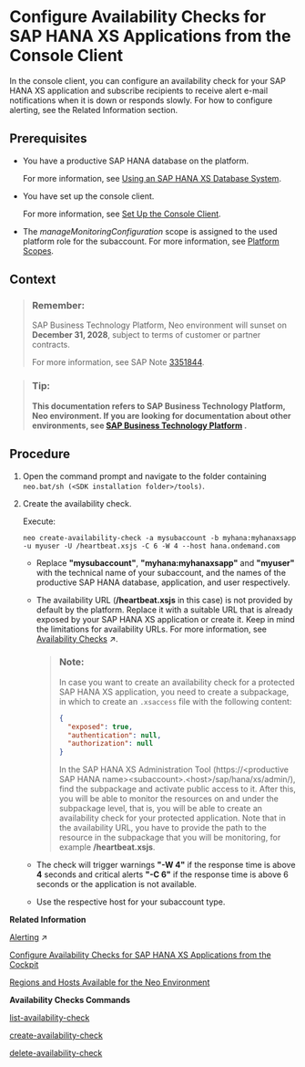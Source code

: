 <!-- loio951d9b8728384e4f80ad3ddfa4d18267 -->

# Configure Availability Checks for SAP HANA XS Applications from the Console Client

In the console client, you can configure an availability check for your SAP HANA XS application and subscribe recipients to receive alert e-mail notifications when it is down or responds slowly. For how to configure alerting, see the Related Information section.



<a name="loio951d9b8728384e4f80ad3ddfa4d18267__prereq_N10015_N10012_N10001"/>

## Prerequisites

-   You have a productive SAP HANA database on the platform.

    For more information, see [Using an SAP HANA XS Database System](using-an-sap-hana-xs-database-system-c6f5764.md).

-   You have set up the console client.

    For more information, see [Set Up the Console Client](set-up-the-console-client-7613dee.md).

-   The *manageMonitoringConfiguration* scope is assigned to the used platform role for the subaccount. For more information, see [Platform Scopes](../50-administration-and-ops-neo/platform-scopes-f226074.md).




## Context

> ### Remember:  
> SAP Business Technology Platform, Neo environment will sunset on **December 31, 2028**, subject to terms of customer or partner contracts.
> 
> For more information, see SAP Note [3351844](https://me.sap.com/notes/3351844).

> ### Tip:  
> **This documentation refers to SAP Business Technology Platform, Neo environment. If you are looking for documentation about other environments, see [SAP Business Technology Platform](https://help.sap.com/docs/btp/sap-business-technology-platform/sap-business-technology-platform?version=Cloud) .**



<a name="loio951d9b8728384e4f80ad3ddfa4d18267__steps_bhy_5gv_bm"/>

## Procedure

1.  Open the command prompt and navigate to the folder containing `neo.bat/sh (<SDK installation folder>/tools)`.

2.  Create the availability check.

    Execute:

    ```
    neo create-availability-check -a mysubaccount -b myhana:myhanaxsapp -u myuser -U /heartbeat.xsjs -C 6 -W 4 --host hana.ondemand.com
    ```

    -   Replace **"mysubaccount"**, **"myhana:myhanaxsapp"** and **"myuser"** with the technical name of your subaccount, and the names of the productive SAP HANA database, application, and user respectively.
    -   The availability URL \(**/heartbeat.xsjs** in this case\) is not provided by default by the platform. Replace it with a suitable URL that is already exposed by your SAP HANA XS application or create it. Keep in mind the limitations for availability URLs. For more information, see [Availability Checks](https://help.sap.com/viewer/64f7d2b06c6b40a9b3097860c5930641/Cloud/en-US/68f46b7fea21462b9c1c345b75524bec.html "Create an availability check for a Java or an SAP HANA XS application to track if the application is available and to receive alerts for it.") :arrow_upper_right:.

        > ### Note:  
        > In case you want to create an availability check for a protected SAP HANA XS application, you need to create a subpackage, in which to create an `.xsaccess` file with the following content:
        > 
        > ```json
        > {
        > 	"exposed": true,
        > 	"authentication": null,
        > 	"authorization": null
        > }
        > 
        > ```
        > 
        > In the SAP HANA XS Administration Tool \(https://<productive SAP HANA name\><subaccount\>.<host\>/sap/hana/xs/admin/\), find the subpackage and activate public access to it. After this, you will be able to monitor the resources on and under the subpackage level, that is, you will be able to create an availability check for your protected application. Note that in the availability URL, you have to provide the path to the resource in the subpackage that you will be monitoring, for example **/heartbeat.xsjs**.

    -   The check will trigger warnings **"-W 4"** if the response time is above **4** seconds and critical alerts **"-C 6"** if the response time is above 6 seconds or the application is not available.
    -   Use the respective host for your subaccount type.


**Related Information**  


[Alerting](https://help.sap.com/viewer/64f7d2b06c6b40a9b3097860c5930641/Cloud/en-US/2f782d7f73304426b287f4b25e47f0b1.html "Configure a channel to receive alert notifications from SAP Monitoring service when your applications and database systems are in a problematic state or have recovered from such a state.") :arrow_upper_right:

[Configure Availability Checks for SAP HANA XS Applications from the Cockpit](configure-availability-checks-for-sap-hana-xs-applications-from-the-cockpit-a6663f0.md "In the SAP BTP cockpit, you can configure availability checks for the SAP HANA XS applications running on your productive SAP HANA database system.")

[Regions and Hosts Available for the Neo Environment](../10-concepts-neo/regions-and-hosts-available-for-the-neo-environment-d722f7c.md "Each region represents a geographical location (for example, Europe, US East) where applications, data, or services are hosted.")

**Availability Checks Commands**  


[list-availability-check](../50-administration-and-ops-neo/list-availability-check-d37bcfc.md "Lists the availability checks.")

[create-availability-check](../50-administration-and-ops-neo/create-availability-check-83d4582.md "Creates an availability check.")

[delete-availability-check](../50-administration-and-ops-neo/delete-availability-check-2a387e4.md "Deletes an availability check.")

